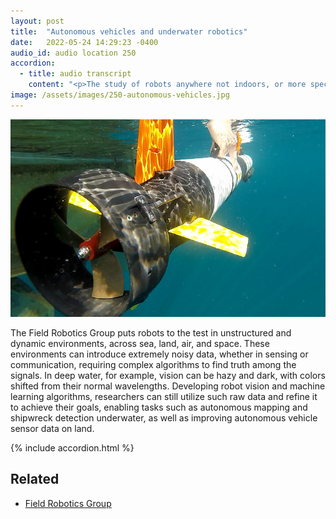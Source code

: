 ```yaml
---
layout: post
title:  "Autonomous vehicles and underwater robotics"
date:   2022-05-24 14:29:23 -0400
audio_id: audio location 250
accordion: 
  - title: audio transcript
    content: "<p>The study of robots anywhere not indoors, or more specifically in unstructured and dynamic environments, is called field robotics.</p><p>The Field Robotics Group at Michigan puts robots to the test across sea, land, air, and space. Have you ever tried to have a conversation underwater? Much like the muddled sound you hear, these environments can introduce extremely noisy data, requiring complex algorithms to find out what is actually sensed among the signals.</p><p>In deep water, for example, not only can you not see very well due to low light, but colors themselves are colors shifted from their normal wavelengths.</p><p>However, through developing robot vision and machine learning algorithms, researchers can still utilize such raw data, no matter how dark or shifted, and refine it to achieve their goals, enabling tasks such as autonomous mapping and even helping to detect shipwrecks underwater. And, of course, anything that can help deep in water can improve autonomous vehicle sensor data used on land.</p>"
image: /assets/images/250-autonomous-vehicles.jpg
---
```


<div class="audio-player">
   <!-- this is where the player will be injected -->
</div>

![An autonomous underwater vehicle is launched in Lake Michigan](/assets/images/250-autonomous-vehicles.jpg)

The Field Robotics Group puts robots to the test in unstructured and dynamic environments, across sea, land, air, and space. These environments can introduce extremely noisy data, whether in sensing or communication, requiring complex algorithms to find truth among the signals. In deep water, for example, vision can be hazy and dark, with colors shifted from their normal wavelengths. Developing robot vision and machine learning algorithms, researchers can still utilize such raw data and refine it to achieve their goals, enabling tasks such as autonomous mapping and shipwreck detection underwater, as well as improving autonomous vehicle sensor data on land.


{% include accordion.html %}


## Related
* [Field Robotics Group](https://fieldrobotics.engin.umich.edu)




<script type="text/javascript">

 const player = new Shikwasa({
   container: () => document.querySelector('.audio-player'),
   audio: {
     title: 'Autonomous vehicles and underwater robotics',
     artist: 'audio location 250',
     cover: '/assets/images/250-autonomous-vehicles.jpg',
     src: '/assets/audio/250-autonomous-vehicles.mp3',
   },
   // fixed: {
   //   type: 'static',
   // }
 })

 </script>
